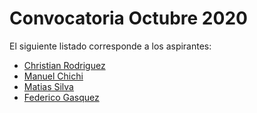 # Convocatoria Octubre 2020

El siguiente listado corresponde a los aspirantes:

* [Christian Rodriguez](aspirante-rodriguez.christian/)
* [Manuel Chichi](aspirante-chichi.manuel/)
* [Matias Silva](aspirante-silva.matias/)
* [Federico Gasquez](aspirante-gasquez.federico/)
